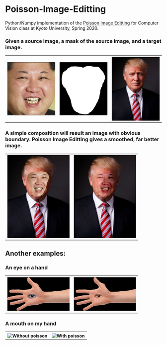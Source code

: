 # Poisson-Image-Editting
Python/Numpy implementation of the [Poisson Image Editting](https://dl.acm.org/doi/10.1145/1201775.882269) for Computer Vision class at Kyoto University, Spring 2020.

### Given a source image, a mask of the source image, and a target image.

<table>
  <tr>
    <th>
      <img src="https://github.com/phucdoitoan/Poisson-Image-Editting/blob/master/my_data/kim.png" width="200" title="Kim face">
    </th>
    <th>
      <img src="https://github.com/phucdoitoan/Poisson-Image-Editting/blob/master/my_data/kim_mask.png" width="200" title="Kim mask">
    </th>
    <th>
      <img src="https://github.com/phucdoitoan/Poisson-Image-Editting/blob/master/my_data/trump.jpg" width="200" title="Trump face">
    </th>
  </tr>
</table>

### A simple composition will result an image with obvious boundary. Poisson Image Editting gives a smoothed, far better image.


<table>
  <tr>
    <th>
      <img src="https://github.com/phucdoitoan/Poisson-Image-Editting/blob/master/kim_trump_wo_poisson.png" width="200" title="Without poisson">
    </th>
    <th>
      <img src="https://github.com/phucdoitoan/Poisson-Image-Editting/blob/master/kim_trump_w_poisson.png" width="200" title="With poisson">
    </th>
  </tr>
</table>

## Another examples:

### An eye on a hand

<table>
  <tr>
    <th>
      <img src="https://github.com/phucdoitoan/Poisson-Image-Editting/blob/master/hand_eye_wo_poisson.png" width="200" title="Without poisson">
    </th>
    <th>
      <img src="https://github.com/phucdoitoan/Poisson-Image-Editting/blob/master/hand_eye_w_poisson.png" width="200" title="With poisson">
    </th>
  </tr>
</table>


### A mouth on my hand

<table>
  <tr>
    <th>
      <img src="https://github.com/phucdoitoan/Poisson-Image-Editting/blob/master/hand_mouth_wo_poisson.png" width="200" title="Without poisson">
    </th>
    <th>
      <img src="https://github.com/phucdoitoan/Poisson-Image-Editting/blob/master/hand_mouth_w_poisson.png" width="200" title="With poisson">
    </th>
  </tr>
</table>
